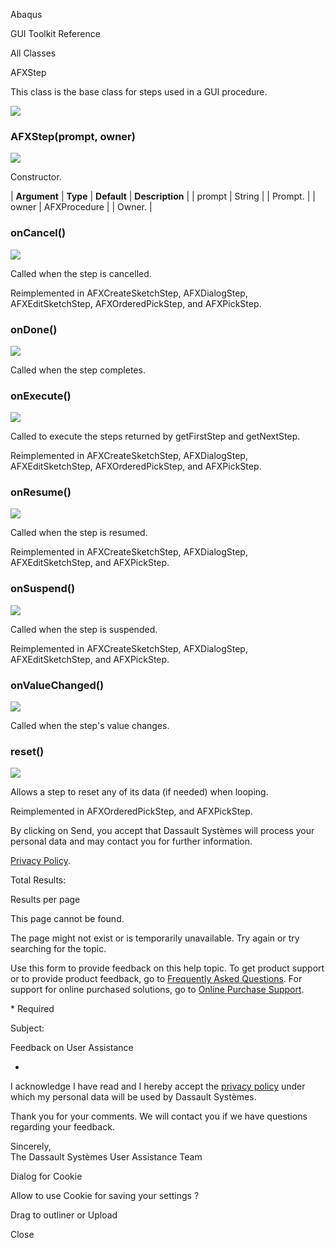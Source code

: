 Abaqus

GUI Toolkit Reference

All Classes

AFXStep

This class is the base class for steps used in a GUI procedure.

![](https://help.3ds.com/2023/English/DSSIMULIA_Established/SIMACAERefImages/gui-afxstep.png)

### AFXStep(prompt, owner)  
![](https://help.3ds.com/2023/English/DSSIMULIA_Established/IconsReference/butix_top_wline.png)

Constructor.

| **Argument** | **Type** | **Default** | **Description** |
| prompt | String |   | Prompt. |
| owner | AFXProcedure |   | Owner. |

### onCancel()  
![](https://help.3ds.com/2023/English/DSSIMULIA_Established/IconsReference/butix_top_wline.png)

Called when the step is cancelled.

Reimplemented in AFXCreateSketchStep, AFXDialogStep, AFXEditSketchStep, AFXOrderedPickStep, and AFXPickStep.

### onDone()  
![](https://help.3ds.com/2023/English/DSSIMULIA_Established/IconsReference/butix_top_wline.png)

Called when the step completes.

### onExecute()  
![](https://help.3ds.com/2023/English/DSSIMULIA_Established/IconsReference/butix_top_wline.png)

Called to execute the steps returned by getFirstStep and getNextStep.

Reimplemented in AFXCreateSketchStep, AFXDialogStep, AFXEditSketchStep, AFXOrderedPickStep, and AFXPickStep.

### onResume()  
![](https://help.3ds.com/2023/English/DSSIMULIA_Established/IconsReference/butix_top_wline.png)

Called when the step is resumed.

Reimplemented in AFXCreateSketchStep, AFXDialogStep, AFXEditSketchStep, and AFXPickStep.

### onSuspend()  
![](https://help.3ds.com/2023/English/DSSIMULIA_Established/IconsReference/butix_top_wline.png)

Called when the step is suspended.

Reimplemented in AFXCreateSketchStep, AFXDialogStep, AFXEditSketchStep, and AFXPickStep.

### onValueChanged()  
![](https://help.3ds.com/2023/English/DSSIMULIA_Established/IconsReference/butix_top_wline.png)

Called when the step's value changes.

### reset()  
![](https://help.3ds.com/2023/English/DSSIMULIA_Established/IconsReference/butix_top_wline.png)

Allows a step to reset any of its data (if needed) when looping.

Reimplemented in AFXOrderedPickStep, and AFXPickStep.

By clicking on Send, you accept that Dassault Systèmes will process your personal data and may contact you for further information.

[Privacy Policy](https://www.3ds.com/privacy-policy).

Total Results:

Results per page

This page cannot be found.

The page might not exist or is temporarily unavailable. Try again or try searching for the topic.

Use this form to provide feedback on this help topic. To get product support or to provide product feedback, go to [Frequently Asked Questions](https://3ds.one/PO). For support for online purchased solutions, go to [Online Purchase Support](https://3ds.one/Q8).

\* Required

Subject:

Feedback on User Assistance

*

I acknowledge I have read and I hereby accept the [privacy policy](https://www.3ds.com/privacy-policy) under which my personal data will be used by Dassault Systèmes.

Thank you for your comments. We will contact you if we have questions regarding your feedback.

Sincerely,  
The Dassault Systèmes User Assistance Team

Dialog for Cookie

Allow to use Cookie for saving your settings ?

Drag to outliner or Upload

Close